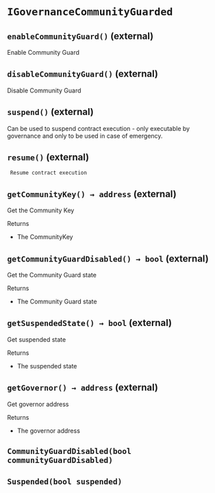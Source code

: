 # `IGovernanceCommunityGuarded`

## `enableCommunityGuard()` (external)

 Enable Community Guard

## `disableCommunityGuard()` (external)

 Disable Community Guard

## `suspend()` (external)

 Can be used to suspend contract execution - only executable by
         governance and only to be used in case of emergency.

## `resume()` (external)

     Resume contract execution

## `getCommunityKey() → address` (external)

 Get the Community Key

Returns

- The CommunityKey

## `getCommunityGuardDisabled() → bool` (external)

 Get the Community Guard state

Returns

- The Community Guard state

## `getSuspendedState() → bool` (external)

 Get suspended state

Returns

- The suspended state

## `getGovernor() → address` (external)

 Get governor address

Returns

- The governor address

## `CommunityGuardDisabled(bool communityGuardDisabled)`

## `Suspended(bool suspended)`
